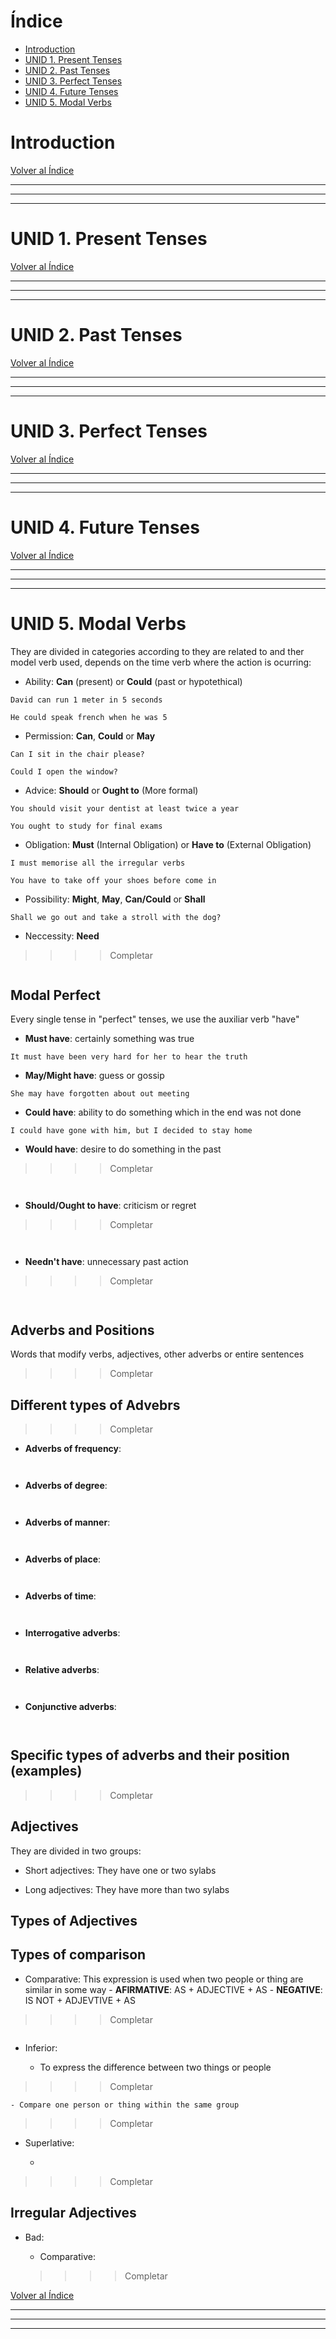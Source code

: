 # Índice
- [Introduction](#introduction)
- [UNID 1. Present Tenses](#unid-1-present-tenses)
- [UNID 2. Past Tenses](#unid-2-past-tenses)
- [UNID 3. Perfect Tenses](#unid-3-perfect-tenses)
- [UNID 4. Future Tenses](#unid-4-future-tenses)
- [UNID 5. Modal Verbs](#unid-5-modal-verbs)

# Introduction

[Volver al Índice](#índice)

---
---
---

# UNID 1. Present Tenses

[Volver al Índice](#índice)

---
---
---

# UNID 2. Past Tenses

[Volver al Índice](#índice)

---
---
---

# UNID 3. Perfect Tenses

[Volver al Índice](#índice)

---
---
---

# UNID 4. Future Tenses

[Volver al Índice](#índice)

---
---
---

# UNID 5. Modal Verbs

They are divided in categories according to they are related to and ther model verb used, depends on the time verb where the action is ocurring:

- Ability: **Can** (present) or **Could** (past or hypotethical)

``` 
David can run 1 meter in 5 seconds

He could speak french when he was 5
```

- Permission: **Can**, **Could** or **May**

```
Can I sit in the chair please?

Could I open the window?
```

- Advice: **Should** or **Ought to** (More formal)

```
You should visit your dentist at least twice a year

You ought to study for final exams
```

- Obligation: **Must** (Internal Obligation) or **Have to** (External Obligation)

```
I must memorise all the irregular verbs

You have to take off your shoes before come in
```

- Possibility: **Might**, **May**, **Can/Could** or **Shall**

```
Shall we go out and take a stroll with the dog?
```

- Neccessity: **Need**

>>>> Completar
```

```

## Modal Perfect

Every single tense in "perfect" tenses, we use the auxiliar verb "have"

- **Must have**: certainly something was true

```
It must have been very hard for her to hear the truth

```

- **May/Might have**: guess or gossip

```
She may have forgotten about out meeting

```

- **Could have**: ability to do something which in the end was not done

```
I could have gone with him, but I decided to stay home

```

- **Would have**: desire to do something in the past


>>>> Completar
```


```

- **Should/Ought to have**: criticism or regret

>>>> Completar
```


```

- **Needn't have**: unnecessary past action

>>>> Completar
```


```

## Adverbs and Positions

Words that modify verbs, adjectives, other adverbs or entire sentences

>>>> Completar

## Different types of Advebrs

>>>> Completar
- **Adverbs of frequency**:

```


```

- **Adverbs of degree**:

```


```

- **Adverbs of manner**:

```


```

- **Adverbs of place**:

```


```

- **Adverbs of time**:

```


```

- **Interrogative adverbs**:

```


```

- **Relative adverbs**:

```


```

- **Conjunctive adverbs**:

```


```

## Specific types of adverbs and their position (examples)

>>>> Completar

## Adjectives

They are divided in two groups:

- Short adjectives: They have one or two sylabs

- Long adjectives: They have more than two sylabs

## Types of Adjectives

## Types of comparison

- Comparative: This expression is used when two people or thing are similar in some way
        - **AFIRMATIVE**: AS + ADJECTIVE + AS 
        - **NEGATIVE**: IS NOT + ADJEVTIVE + AS

>>>> Completar

```

```

- Inferior: 

    - To express the difference between two things or people

>>>> Completar

    - Compare one person or thing within the same group
    
>>>> Completar

- Superlative:

    - 
>>>> Completar

## Irregular Adjectives

- Bad: 
    - Comparative: 

    >>>> Completar




[Volver al Índice](#índice)

---
---
---
